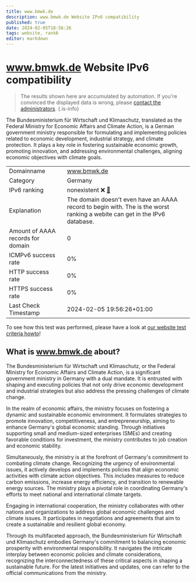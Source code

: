 ```yaml
---
title: www.bmwk.de
description: www.bmwk.de Website IPv6 compatibility
published: true
date: 2024-02-05T18:56:26
tags: website, rank6
editor: markdown
---
```


# www.bmwk.de Website IPv6 compatibility

> The results shown here are accumulated by automation. If you're convinced the displayed data is wrong, please [contact the administrators](/howto/chat). 
{.is-info}

The Bundesministerium für Wirtschaft und Klimaschutz, translated as the Federal Ministry for Economic Affairs and Climate Action, is a German government ministry responsible for formulating and implementing policies related to economic development, industrial strategy, and climate protection. It plays a key role in fostering sustainable economic growth, promoting innovation, and addressing environmental challenges, aligning economic objectives with climate goals.


|   |   |
| - | - |
| Domainname | www.bmwk.de
| Category | Germany |
| IPv6 ranking | nonexistent :x: [🔗](/howto/ranking) |
| Explanation | The domain doesn't even have an AAAA record to begin with. The is the worst ranking a webite can get in the IPv6 database. |
| Amount of AAAA records for domain | 0 |
| ICMPv6 success rate | 0%|
| HTTP success rate | 0% |
| HTTPS success rate | 0% |
| Last Check Timestamp | 2024-02-05 19:56:26+01:00 |

To see how this test was performed, please have a look at [our website test criteria howto](/howto/testcriteria/website)!


## What is www.bmwk.de about?
The Bundesministerium für Wirtschaft und Klimaschutz, or the Federal Ministry for Economic Affairs and Climate Action, is a significant government ministry in Germany with a dual mandate. It is entrusted with shaping and executing policies that not only drive economic development and industrial strategies but also address the pressing challenges of climate change.

In the realm of economic affairs, the ministry focuses on fostering a dynamic and sustainable economic environment. It formulates strategies to promote innovation, competitiveness, and entrepreneurship, aiming to enhance Germany's global economic standing. Through initiatives supporting small and medium-sized enterprises (SMEs) and creating favorable conditions for investment, the ministry contributes to job creation and economic stability.

Simultaneously, the ministry is at the forefront of Germany's commitment to combating climate change. Recognizing the urgency of environmental issues, it actively develops and implements policies that align economic activities with climate action objectives. This includes measures to reduce carbon emissions, increase energy efficiency, and transition to renewable energy sources. The ministry plays a pivotal role in coordinating Germany's efforts to meet national and international climate targets.

Engaging in international cooperation, the ministry collaborates with other nations and organizations to address global economic challenges and climate issues. It participates in negotiations and agreements that aim to create a sustainable and resilient global economy.

Through its multifaceted approach, the Bundesministerium für Wirtschaft und Klimaschutz embodies Germany's commitment to balancing economic prosperity with environmental responsibility. It navigates the intricate interplay between economic policies and climate considerations, recognizing the interconnectedness of these critical aspects in shaping a sustainable future. For the latest initiatives and updates, one can refer to the official communications from the ministry.


